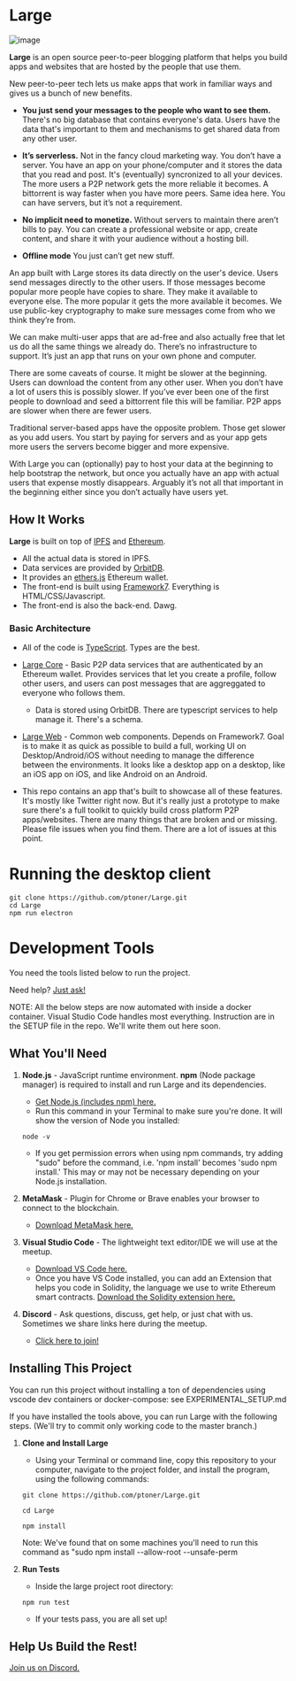
# Large

![image](https://raw.githubusercontent.com/ptoner/Large/master/www/images/logo_white.png)

**Large** is an open source peer-to-peer blogging platform that helps you build apps and websites that are hosted by the people that use them. 

New peer-to-peer tech lets us make apps that work in familiar ways and gives us a bunch of new benefits.

* **You just send your messages to the people who want to see them.** There's no big database that contains everyone's data. Users have the data that's important to them and mechanisms to get shared data from any other user. 

* **It’s serverless.** Not in the fancy cloud marketing way. You don’t have a server. You have an app on your phone/computer and it stores the data that you read and post. It's (eventually) syncronized to all your devices. The more users a P2P network gets the more reliable it becomes. A bittorrent is way faster when you have more peers. Same idea here. You can have servers, but it’s not a requirement.

* **No implicit need to monetize.** Without servers to maintain there aren’t bills to pay. You can create a professional website or app, create content, and share it with your audience without a hosting bill. 

* **Offline mode** You just can’t get new stuff. 

An app built with Large stores its data directly on the user's device. Users send messages directly to the other users. If those messages become popular more people have copies to share. They make it available to everyone else. The more popular it gets the more available it becomes. We use public-key cryptography to make sure messages come from who we think they’re from. 

We can make multi-user apps that are ad-free and also actually free that let us do all the same things we already do. There’s no infrastructure to support. It’s just an app that runs on your own phone and computer.

There are some caveats of course. It might be slower at the beginning. Users can download the content from any other user. When you don’t have a lot of users this is possibly slower. If you’ve ever been one of the first people to download and seed a bittorrent file this will be familiar. P2P apps are slower when there are fewer users.

Traditional server-based apps have the opposite problem. Those get slower as you add users. You start by paying for servers and as your app gets more users the servers become bigger and more expensive. 

With Large you can (optionally) pay to host your data at the beginning to help bootstrap the network, but once you actually have an app with actual users that expense mostly disappears. Arguably it’s not all that important in the beginning either since you don’t actually have users yet.


## How It Works

**Large** is built on top of [IPFS](https://github.com/ipfs/ipfs) and [Ethereum](https://github.com/ethereum/solidity).

* All the actual data is stored in IPFS.
* Data services are provided by [OrbitDB](https://github.com/orbitdb/orbit-db).
* It provides an [ethers.js](https://github.com/ethers-io/ethers.js/) Ethereum wallet.
* The front-end is built using [Framework7](https://github.com/framework7io/framework7). Everything is HTML/CSS/Javascript.
* The front-end is also the back-end. Dawg.

### Basic Architecture

* All of the code is [TypeScript](https://github.com/microsoft/TypeScript). Types are the best.

* [Large Core](https://github.com/ptoner/large-core) - Basic P2P data services that are authenticated by an Ethereum wallet. Provides services that let you create a profile, follow other users, and users can post messages that are aggreggated to everyone who follows them.

    * Data is stored using OrbitDB. There are typescript services to help manage it. There's a schema.

* [Large Web](https://github.com/ptoner/large-web) - Common web components. Depends on Framework7. Goal is to make it as quick as possible to build a full, working UI on Desktop/Android/iOS without needing to manage the difference between the environments. It looks like a desktop app on a desktop, like an iOS app on iOS, and like Android on an Android. 

* This repo contains an app that's built to showcase all of these features. It's mostly like Twitter right now. But it's really just a prototype to make sure there's a full toolkit to quickly build cross platform P2P apps/websites. There are many things that are broken and or missing. Please file issues when you find them. There are a lot of issues at this point.

# Running the desktop client

```console
git clone https://github.com/ptoner/Large.git
cd Large
npm run electron
```


# Development Tools
You need the tools listed below to run the project.

Need help? [Just ask!](https://discord.gg/kRydQeW)

NOTE: All the below steps are now automated with inside a docker container. Visual Studio Code handles most everything. Instruction are in the SETUP file in the repo. We'll write them out here soon.



## What You'll Need

1. **Node.js** - JavaScript runtime environment. **npm** (Node package manager) is required to install and run Large and its dependencies.
    * [Get Node.js (includes npm) here.](https://nodejs.org/en/download/)
    * Run this command in your Terminal to make sure you're done. It will show the version of Node you installed:
    ```console
    node -v
    ```
    * If you get permission errors when using npm commands, try adding "sudo" before the command, i.e. 'npm install' becomes 'sudo npm install.' This may or may not be necessary depending on your Node.js installation.

1. **MetaMask** - Plugin for Chrome or Brave enables your browser to connect to the blockchain.
    * [Download MetaMask here.](https://metamask.io/)

1. **Visual Studio Code** - The lightweight text editor/IDE we will use at the meetup.
    * [Download VS Code here.](https://code.visualstudio.com/)
    * Once you have VS Code installed, you can add an Extension that helps you code in Solidity, the language we use to write Ethereum smart contracts. [Download the Solidity extension here.](https://marketplace.visualstudio.com/items?itemName=JuanBlanco.solidity)

1. **Discord** - Ask questions, discuss, get help, or just chat with us. Sometimes we share links here during the meetup.
    * [Click here to join!](https://discord.gg/kRydQeW)

## Installing This Project
You can run this project without installing a ton of dependencies using vscode dev containers or docker-compose: see EXPERIMENTAL_SETUP.md


If you have installed the tools above, you can run Large with the following steps. (We'll try to commit only working code to the master branch.)

1. **Clone and Install Large**
    * Using your Terminal or command line, copy this repository to your computer, navigate to the project folder, and install the program, using the following commands:
    ```console
    git clone https://github.com/ptoner/Large.git

    cd Large

    npm install
    ```

    Note: We've found that on some machines you'll need to run this command as "sudo npm install --allow-root --unsafe-perm


1. **Run Tests**
    * Inside the large project root directory:
    ```console
    npm run test
    ```
    * If your tests pass, you are all set up!

## Help Us Build the Rest!

[Join us on Discord.](https://discord.gg/kRydQeW)
